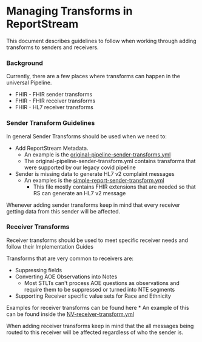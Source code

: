 # Managing Transforms in ReportStream

This document describes guidelines to follow when working through adding transforms to senders and receivers.

### Background

Currently, there are a few places where transforms can happen in the universal Pipeline.

* FHIR - FHIR sender transforms
* FHIR - FHIR receiver transforms
* FHIR - HL7 receiver transforms

### Sender Transform Guidelines

In general Sender Transforms should be used when we need to:
* Add ReportStream Metadata. 
  * An example is the [original-pipeline-sender-transforms.yml](../../src/main/resources/metadata/fhir_transforms/senders/original-pipeline-transforms.yml)
  * The original-pipeline-sender-transform.yml contains transforms that were supported by our legacy covid pipeline
* Sender is missing data to generate HL7 v2 complaint messages
  * An examples is the [simple-report-sender-transform.yml](../../src/main/resources/metadata/fhir_transforms/senders/SimpleReport/simple-report-sender-transform.yml)
    * This file mostly contains FHIR extensions that are needed so that RS can generate an HL7 v2 message

Whenever adding sender transforms keep in mind that every receiver getting data from this sender will be affected.

### Receiver Transforms

Receiver transforms should be used to meet specific receiver needs and follow their Implementation Guides

Transforms that are very common to receivers are:
* Suppressing fields
* Converting AOE Observations into Notes
  * Most STLTs can't process AOE questions as observations and require them to be suppressed or turned into NTE segments
* Supporting Receiver specific value sets for Race and Ethnicity

Examples for receiver transforms can be found here * An example of this can be found inside the [NV-receiver-transform.yml](../../src/main/resources/metadata/hl7_mapping/receivers/STLTs/NV/NV-receiver-transform.yml)

When adding receiver transforms keep in mind that the all messages being routed to this receiver will be affected regardless of who the sender is.
